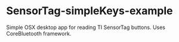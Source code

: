 SensorTag-simpleKeys-example
============================

Simple OSX desktop app for reading TI SensorTag buttons. Uses CoreBluetooth framework.
